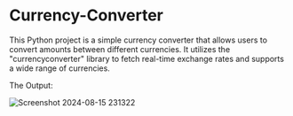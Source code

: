 # Currency-Converter
This Python project is a simple currency converter that allows users to convert amounts between different currencies. It utilizes the "currencyconverter" library to fetch real-time exchange rates and supports a wide range of currencies. 

The Output:


![Screenshot 2024-08-15 231322](https://github.com/user-attachments/assets/27139b47-d86a-4d0e-8774-48a933beb9b0)

